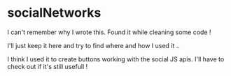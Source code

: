 # socialNetworks

I can't remember why I wrote this. 
Found it while cleaning some code !

I'll just keep it here and try to find where and how I used it ..

I think I used it to create buttons working with the social JS apis. 
I'll have to check out if it's still usefull !
 